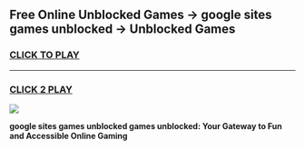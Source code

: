 
## Free Online Unblocked Games → google sites games unblocked → Unblocked Games
<h3>
<a href="https://premium.freeplayer.one?title=google_sites_games_unblocked&ref=21F">CLICK TO PLAY</a></h3>
<hr>

<h3>
<a href="https://premium.freeplayer.one?title=google_sites_games_unblocked&ref=21F">CLICK 2 PLAY</a>
  
</h3>

<a href="https://premium.freeplayer.one?title=google_sites_games_unblocked&ref=21F/"><img src="https://clearcache.store/games.png"></a>


**google sites games unblocked games unblocked: Your Gateway to Fun and Accessible Online Gaming**
